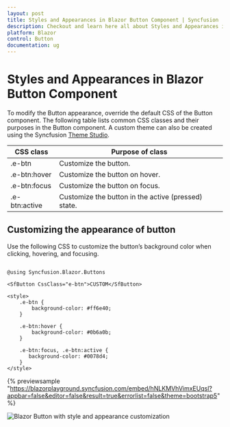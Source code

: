 ```yaml
---
layout: post
title: Styles and Appearances in Blazor Button Component | Syncfusion
description: Checkout and learn here all about Styles and Appearances in Syncfusion Blazor Button component and more.
platform: Blazor
control: Button
documentation: ug
---
```


# Styles and Appearances in Blazor Button Component

To modify the Button appearance, override the default CSS of the Button component. The following table lists common CSS classes and their purposes in the Button component. A custom theme can also be created using the Syncfusion [Theme Studio](https://blazor.syncfusion.com/themestudio/?theme=material).

| CSS class | Purpose of class |
|-----|----- |
| .e-btn | Customize the button. |
| .e-btn:hover | Customize the button on hover. |
| .e-btn:focus | Customize the button on focus. |
| .e-btn:active | Customize the button in the active (pressed) state. |

## Customizing the appearance of button

Use the following CSS to customize the button’s background color when clicking, hovering, and focusing.

```cshtml

@using Syncfusion.Blazor.Buttons

<SfButton CssClass="e-btn">CUSTOM</SfButton>

<style>
    .e-btn {
        background-color: #ff6e40;
    }

    .e-btn:hover {
        background-color: #0b6a0b;
    }

    .e-btn:focus, .e-btn:active {
       background-color: #0078d4;
    }   
</style>

```

{% previewsample "https://blazorplayground.syncfusion.com/embed/hNLKMVhVimxEUqsl?appbar=false&editor=false&result=true&errorlist=false&theme=bootstrap5" %}

![Blazor Button with style and appearance customization](./images/blazor-button-style-and-appearance.gif)